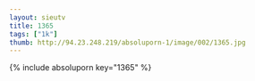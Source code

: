 ```yaml
--- 
layout: sieutv
title: 1365
tags: ["1k"]
thumb: http://94.23.248.219/absoluporn-1/image/002/1365.jpg
---
```

{% include absoluporn key="1365" %} 
